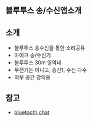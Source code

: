 

## 블루투스 송/수신앱소개


## 소개 
- 블루투스 송수신을 통한 소리공유
- 마이크 송/수신기
- 블루투스 30m 영역내
- 무전기는 아니고, 송신1, 수신 다수
- 외부 공간 강의용

## 참고 
- [bluetooth chat](http://puravidaapps.com/btchat.php)
